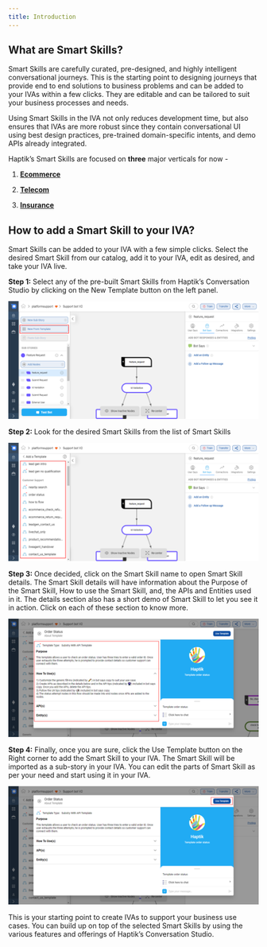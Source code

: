 ```yaml
---
title: Introduction
---
```


## What are Smart Skills?

Smart Skills are carefully curated, pre-designed, and highly intelligent conversational journeys. This is the starting point to designing journeys that provide end to end solutions to business problems and can be added to your IVAs within a few clicks. They are editable and can be tailored to suit your business processes and needs.

Using Smart Skills in the IVA not only reduces development time, but also ensures that IVAs are more robust since they contain conversational UI using best design practices, pre-trained domain-specific intents, and demo APIs already integrated.

Haptik’s Smart Skills are focused on **three** major verticals for now -

1. 	[**Ecommerce**](https://docs.haptik.ai/bot-builder/basic/ecommerce)

2. 	[**Telecom**](https://docs.haptik.ai/bot-builder/basic/telecom)

3. 	[**Insurance**](https://docs.haptik.ai/bot-builder/basic/insurance)


## How to add a Smart Skill to your IVA?

Smart Skills can be added to your IVA with a few simple clicks. Select the desired Smart Skill from our catalog, add it to your IVA, edit as desired, and take your IVA live.

**Step 1:** Select any of the pre-built Smart Skills from Haptik’s Conversation Studio by clicking on the New Template button on the left panel.

![ss_option](assets/smartskill1.png)


**Step 2:** Look for the desired Smart Skills from the list of Smart Skills

![smartskillsearch](assets/smartskill2.png)


**Step 3:** Once decided, click on the Smart Skill name to open Smart Skill details. The Smart Skill details will have information about the Purpose of the Smart Skill, How to use the Smart Skill, and, the APIs and Entities used in it. The details section also has a short demo of Smart Skill to let you see it in action. Click on each of these section to know more.

![usetemplate](assets/smartskill4.png)


**Step 4:** Finally, once you are sure, click the Use Template button on the Right corner to add the Smart Skill to your IVA. The Smart Skill will be imported as a sub-story in your IVA. You can edit the parts of Smart Skill as per your need and start using it in your IVA.
 
![add_ss](assets/smartskill3.png)

This is your starting point to create IVAs to support your business use cases. You can build up on top of the selected Smart Skills by using the various features and offerings of Haptik’s Conversation Studio.
